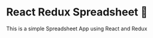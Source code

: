 <!--
[![Build Status](https://travis-ci.org/adhywiranata/react-redux-spreadsheet.svg?branch=master)](https://travis-ci.org/adhywiranata/react-redux-spreadsheet)
-->

# React Redux Spreadsheet 📔

This is a simple Spreadsheet App using React and Redux
